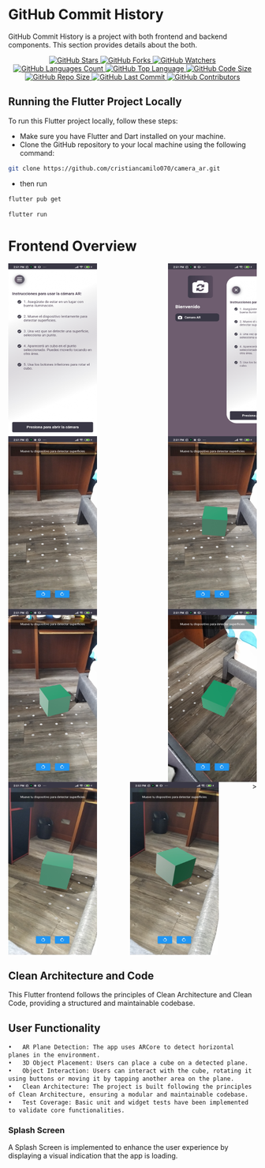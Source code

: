 # GitHub Commit History

GitHub Commit History is a project with both frontend and backend components. This section provides details about the both.

<p align="center">
  <a href="https://github.com/cristiancamilo070/camera_ar" target="_blank">
    <img src="https://img.shields.io/github/stars/cristiancamilo070/camera_ar.svg?style=social" alt="GitHub Stars" />
  </a>
  <a href="https://github.com/cristiancamilo070/camera_ar" target="_blank">
    <img src="https://img.shields.io/github/forks/cristiancamilo070/camera_ar.svg?style=social" alt="GitHub Forks" />
  </a>
  <a href="https://github.com/cristiancamilo070/camera_ar" target="_blank">
    <img src="https://img.shields.io/github/watchers/cristiancamilo070/camera_ar.svg?style=social" alt="GitHub Watchers" />
  </a>
  <a href="https://github.com/cristiancamilo070/camera_ar" target="_blank">
    <img src="https://img.shields.io/github/languages/count/cristiancamilo070/camera_ar.svg" alt="GitHub Languages Count" />
  </a>
  <a href="https://github.com/cristiancamilo070/camera_ar" target="_blank">
    <img src="https://img.shields.io/github/languages/top/cristiancamilo070/camera_ar.svg" alt="GitHub Top Language" />
  </a>
  <a href="https://github.com/cristiancamilo070/camera_ar" target="_blank">
    <img src="https://img.shields.io/github/languages/code-size/cristiancamilo070/camera_ar.svg" alt="GitHub Code Size" />
  </a>
  <a href="https://github.com/cristiancamilo070/camera_ar" target="_blank">
    <img src="https://img.shields.io/github/repo-size/cristiancamilo070/camera_ar.svg" alt="GitHub Repo Size" />
  </a>
  <a href="https://github.com/cristiancamilo070/camera_ar" target="_blank">
    <img src="https://img.shields.io/github/last-commit/cristiancamilo070/camera_ar.svg" alt="GitHub Last Commit" />
  </a>
  <a href="https://github.com/cristiancamilo070/camera_ar" target="_blank">
    <img src="https://img.shields.io/github/contributors/cristiancamilo070/camera_ar.svg" alt="GitHub Contributors" />
  </a>
</p>

## Running the Flutter Project Locally

To run this Flutter project locally, follow these steps:

- Make sure you have Flutter and Dart installed on your machine.
- Clone the GitHub repository to your local machine using the following command:

```bash
git clone https://github.com/cristiancamilo070/camera_ar.git
```

- then run

```bash
flutter pub get
```

```bash
flutter run
```

# Frontend Overview

<div style="display: flex; justify-content: space-between;">
  <img src="assets/screenshots/1.jpg" alt="Screenshot 1" width="180" height="350">
  <img src="assets/screenshots/2.jpg" alt="Screenshot 2" width="180" height="350">
</div>
<div style="display: flex; justify-content: space-between;">
  <img src="assets/screenshots/3.jpg" alt="Screenshot 1" width="180" height="350">
  <img src="assets/screenshots/4.jpg" alt="Screenshot 2" width="180" height="350">
</div>
<div style="display: flex; justify-content: space-between;">
  <img src="assets/screenshots/5.jpg" alt="Screenshot 1" width="180" height="350">
  <img src="assets/screenshots/6.jpg" alt="Screenshot 2" width="180" height="350">
</div>
<div style="display: flex; justify-content: space-between;">
  <img src="assets/screenshots/7.jpg" alt="Screenshot 2" width="180" height="350">
 <img src="assets/screenshots/8.jpg" alt="Screenshot 2" width="180" height="350">
  >
</div>

## Clean Architecture and Code

This Flutter frontend follows the principles of Clean Architecture and Clean Code, providing a structured and maintainable codebase.

## User Functionality

    •	AR Plane Detection: The app uses ARCore to detect horizontal planes in the environment.
    •	3D Object Placement: Users can place a cube on a detected plane.
    •	Object Interaction: Users can interact with the cube, rotating it using buttons or moving it by tapping another area on the plane.
    •	Clean Architecture: The project is built following the principles of Clean Architecture, ensuring a modular and maintainable codebase.
    •	Test Coverage: Basic unit and widget tests have been implemented to validate core functionalities.

### Splash Screen

A Splash Screen is implemented to enhance the user experience by displaying a visual indication that the app is loading.
